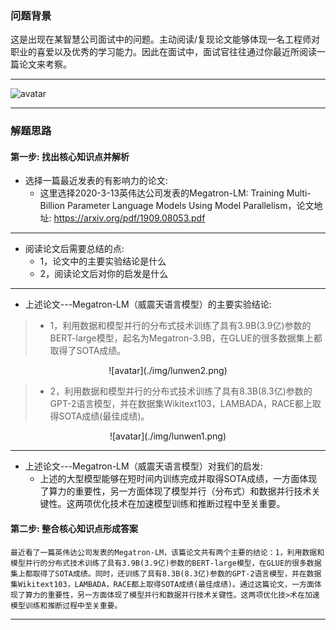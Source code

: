 


### 问题背景


这是出现在某智慧公司面试中的问题。主动阅读/复现论文能够体现一名工程师对职业的喜爱以及优秀的学习能力。因此在面试中，面试官往往通过你最近所阅读一篇论文来考察。

---

![avatar](https://github.com/AITutorials/manuals/blob/master/img/lunwen.png)

---

### 解题思路


#### 第一步: 找出核心知识点并解析

* 选择一篇最近发表的有影响力的论文:
	* 这里选择2020-3-13英伟达公司发表的Megatron-LM: Training Multi-Billion Parameter Language Models Using Model Parallelism，论文地址: https://arxiv.org/pdf/1909.08053.pdf

---

* 阅读论文后需要总结的点:
	* 1，论文中的主要实验结论是什么
	* 2，阅读论文后对你的启发是什么


---

* 上述论文---Megatron-LM（威震天语言模型）的主要实验结论:

> * 1，利用数据和模型并行的分布式技术训练了具有3.9B(3.9亿)参数的BERT-large模型，起名为Megatron-3.9B，在GLUE的很多数据集上都取得了SOTA成绩。

<center>![avatar](./img/lunwen2.png)</center>

> * 2，利用数据和模型并行的分布式技术训练了具有8.3B(8.3亿)参数的GPT-2语言模型，并在数据集Wikitext103，LAMBADA，RACE都上取得SOTA成绩(最佳成绩)。

<center>![avatar](./img/lunwen1.png)</center>


---

* 上述论文---Megatron-LM（威震天语言模型）对我们的启发:
	* 上述的大型模型能够在短时间内训练完成并取得SOTA成绩，一方面体现了算力的重要性，另一方面体现了模型并行（分布式）和数据并行技术关键性。这两项优化技术在加速模型训练和推断过程中至关重要。



#### 第二步: 整合核心知识点形成答案


    最近看了一篇英伟达公司发表的Megatron-LM，该篇论文共有两个主要的结论：1，利用数据和模型并行的分布式技术训练了具有3.9B(3.9亿)参数的BERT-large模型，在GLUE的很多数据集上都取得了SOTA成绩。同时，还训练了具有8.3B(8.3亿)参数的GPT-2语言模型，并在数据集Wikitext103，LAMBADA，RACE都上取得SOTA成绩(最佳成绩)。通过这篇论文，一方面体现了算力的重要性，另一方面体现了模型并行和数据并行技术关键性。这两项优化技>术在加速模型训练和推断过程中至关重要。     

---



